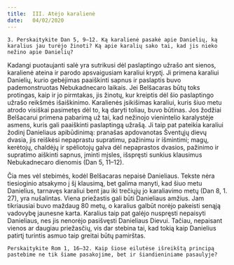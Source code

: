 ```yaml
---
title:  III. Atėjo karalienė
date:   04/02/2020
---
```


`3. Perskaitykite Dan 5, 9–12. Ką karalienė pasakė apie Danielių, ką karalius jau turėjo žinoti? Ką apie karalių sako tai, kad jis nieko nežino apie Danielių?`
														
Kadangi puotaujanti salė yra sutrikusi dėl paslaptingo užrašo ant sienos, karalienė ateina ir parodo apsvaigusiam karaliui kryptį. Ji primena karaliui Danielių, kurio gebėjimas paaiškinti sapnus ir paslaptis buvo pademonstruotas Nebukadnecaro laikais. Jei Belšacaras būtų toks protingas, kaip ir jo pirmtakas, jis žinotų, kur kreiptis dėl šio paslaptingo užrašo reikšmės išaiškinimo. Karalienės įsikišimas karaliui, kuris šiuo metu atrodo visiškai pasimetęs dėl to, ką daryti toliau, buvo būtinas. Jos žodžiai Belšacarui primena pabarimą už tai, kad nežinojo vienintelio karalystėje asmens, kuris gali paaiškinti paslaptingą užrašą. Ji taip pat pateikia karaliui žodinį Danieliaus apibūdinimą: pranašas apdovanotas Šventųjų dievų dvasia, jis reiškėsi nepaprastu supratimu, pažinimu ir išmintimi; magų, kerėtojų, chaldėjų ir spėliotojų galva dėl nepaprastos dvasios, pažinimo ir supratimo aiškinti sapnus, įminti mįsles, išspręsti sunkius klausimus Nebukadnecaro dienomis (Dan 5, 11–12).

Čia mes vėl stebimės, kodėl Belšacaras nepaisė Danieliaus. Tekste nėra tiesioginio atsakymo į šį klausimą, bet galima manyti, kad šiuo metu Danielius, tarnavęs karaliui bent jau iki trečiųjų jo karaliavimo metų (Dan 8, 1. 27), yra nušalintas. Viena priežastis gali būti Danieliaus amžius. Jam tikriausiai buvo maždaug 80 metų, o karalius galbūt norėjo pakeisti senąją vadovybę jaunesne karta. Karalius taip pat galėjo nuspręsti nepaisyti Danieliaus, nes jis nenorėjo pasišvęsti Danieliaus Dievui. Tačiau, nepaisant vienos ar daugiau priežasčių, vis dar stebina tai, kad tokią kaip Danielius patirtį turintis asmuo taip greitai būtų pamirštas.

`Perskaitykite Rom 1, 16–32. Kaip šiose eilutėse išreikštą principą pastebime ne tik šiame pasakojime, bet ir šiandieniniame pasaulyje?`
